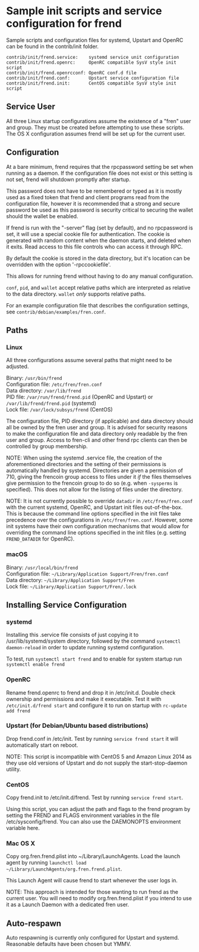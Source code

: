 Sample init scripts and service configuration for frend
==========================================================

Sample scripts and configuration files for systemd, Upstart and OpenRC
can be found in the contrib/init folder.

    contrib/init/frend.service:    systemd service unit configuration
    contrib/init/frend.openrc:     OpenRC compatible SysV style init script
    contrib/init/frend.openrcconf: OpenRC conf.d file
    contrib/init/frend.conf:       Upstart service configuration file
    contrib/init/frend.init:       CentOS compatible SysV style init script

Service User
---------------------------------

All three Linux startup configurations assume the existence of a "fren" user
and group.  They must be created before attempting to use these scripts.
The OS X configuration assumes frend will be set up for the current user.

Configuration
---------------------------------

At a bare minimum, frend requires that the rpcpassword setting be set
when running as a daemon.  If the configuration file does not exist or this
setting is not set, frend will shutdown promptly after startup.

This password does not have to be remembered or typed as it is mostly used
as a fixed token that frend and client programs read from the configuration
file, however it is recommended that a strong and secure password be used
as this password is security critical to securing the wallet should the
wallet be enabled.

If frend is run with the "-server" flag (set by default), and no rpcpassword is set,
it will use a special cookie file for authentication. The cookie is generated with random
content when the daemon starts, and deleted when it exits. Read access to this file
controls who can access it through RPC.

By default the cookie is stored in the data directory, but it's location can be overridden
with the option '-rpccookiefile'.

This allows for running frend without having to do any manual configuration.

`conf`, `pid`, and `wallet` accept relative paths which are interpreted as
relative to the data directory. `wallet` *only* supports relative paths.

For an example configuration file that describes the configuration settings,
see `contrib/debian/examples/fren.conf`.

Paths
---------------------------------

### Linux

All three configurations assume several paths that might need to be adjusted.

Binary:              `/usr/bin/frend`  
Configuration file:  `/etc/fren/fren.conf`  
Data directory:      `/var/lib/frend`  
PID file:            `/var/run/frend/frend.pid` (OpenRC and Upstart) or `/var/lib/frend/frend.pid` (systemd)  
Lock file:           `/var/lock/subsys/frend` (CentOS)  

The configuration file, PID directory (if applicable) and data directory
should all be owned by the fren user and group.  It is advised for security
reasons to make the configuration file and data directory only readable by the
fren user and group.  Access to fren-cli and other frend rpc clients
can then be controlled by group membership.

NOTE: When using the systemd .service file, the creation of the aforementioned
directories and the setting of their permissions is automatically handled by
systemd. Directories are given a permission of 710, giving the frencoin group
access to files under it _if_ the files themselves give permission to the
frencoin group to do so (e.g. when `-sysperms` is specified). This does not allow
for the listing of files under the directory.

NOTE: It is not currently possible to override `datadir` in
`/etc/fren/fren.conf` with the current systemd, OpenRC, and Upstart init
files out-of-the-box. This is because the command line options specified in the
init files take precedence over the configurations in
`/etc/fren/fren.conf`. However, some init systems have their own
configuration mechanisms that would allow for overriding the command line
options specified in the init files (e.g. setting `FREND_DATADIR` for
OpenRC).

### macOS

Binary:              `/usr/local/bin/frend`  
Configuration file:  `~/Library/Application Support/Fren/fren.conf`  
Data directory:      `~/Library/Application Support/Fren`  
Lock file:           `~/Library/Application Support/Fren/.lock`  

Installing Service Configuration
-----------------------------------

### systemd

Installing this .service file consists of just copying it to
/usr/lib/systemd/system directory, followed by the command
`systemctl daemon-reload` in order to update running systemd configuration.

To test, run `systemctl start frend` and to enable for system startup run
`systemctl enable frend`

### OpenRC

Rename frend.openrc to frend and drop it in /etc/init.d.  Double
check ownership and permissions and make it executable.  Test it with
`/etc/init.d/frend start` and configure it to run on startup with
`rc-update add frend`

### Upstart (for Debian/Ubuntu based distributions)

Drop frend.conf in /etc/init.  Test by running `service frend start`
it will automatically start on reboot.

NOTE: This script is incompatible with CentOS 5 and Amazon Linux 2014 as they
use old versions of Upstart and do not supply the start-stop-daemon utility.

### CentOS

Copy frend.init to /etc/init.d/frend. Test by running `service frend start`.

Using this script, you can adjust the path and flags to the frend program by
setting the FREND and FLAGS environment variables in the file
/etc/sysconfig/frend. You can also use the DAEMONOPTS environment variable here.

### Mac OS X

Copy org.fren.frend.plist into ~/Library/LaunchAgents. Load the launch agent by
running `launchctl load ~/Library/LaunchAgents/org.fren.frend.plist`.

This Launch Agent will cause frend to start whenever the user logs in.

NOTE: This approach is intended for those wanting to run frend as the current user.
You will need to modify org.fren.frend.plist if you intend to use it as a
Launch Daemon with a dedicated fren user.

Auto-respawn
-----------------------------------

Auto respawning is currently only configured for Upstart and systemd.
Reasonable defaults have been chosen but YMMV.
